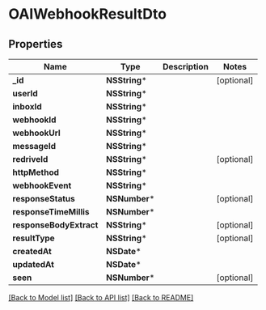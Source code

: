 # OAIWebhookResultDto

## Properties
Name | Type | Description | Notes
------------ | ------------- | ------------- | -------------
**_id** | **NSString*** |  | [optional] 
**userId** | **NSString*** |  | 
**inboxId** | **NSString*** |  | 
**webhookId** | **NSString*** |  | 
**webhookUrl** | **NSString*** |  | 
**messageId** | **NSString*** |  | 
**redriveId** | **NSString*** |  | [optional] 
**httpMethod** | **NSString*** |  | 
**webhookEvent** | **NSString*** |  | 
**responseStatus** | **NSNumber*** |  | [optional] 
**responseTimeMillis** | **NSNumber*** |  | 
**responseBodyExtract** | **NSString*** |  | [optional] 
**resultType** | **NSString*** |  | [optional] 
**createdAt** | **NSDate*** |  | 
**updatedAt** | **NSDate*** |  | 
**seen** | **NSNumber*** |  | [optional] 

[[Back to Model list]](../README#documentation-for-models) [[Back to API list]](../README#documentation-for-api-endpoints) [[Back to README]](../README)


